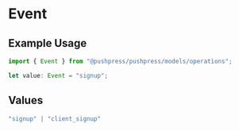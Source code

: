 # Event

## Example Usage

```typescript
import { Event } from "@pushpress/pushpress/models/operations";

let value: Event = "signup";
```

## Values

```typescript
"signup" | "client_signup"
```